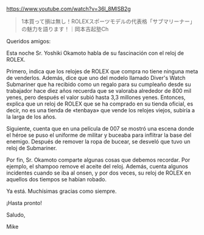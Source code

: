 https://www.youtube.com/watch?v=36l_8MlSB2g

> 1本買って損は無し！ROLEXスポーツモデルの代表格「サブマリーナー」の魅力を語ります！｜岡本吉起塾Ch

Queridos amigos:

Esta noche Sr. Yoshiki Okamoto habla de su fascinación con el reloj de ROLEX.

Primero, indica que los relojes de ROLEX que compra no tiene ninguna meta de venderlos. Además, dice que uno del modelo llamado Diver's Watch Submariner que ha recibido como un regalo para su cumpleaño desde su trabajador hace diez años recuerda que se valoraba alrededor de 800 mil yenes, pero después el valor subió hasta 3,3 millones yenes. Entonces, explica que un reloj de ROLEX que se ha comprado en su tienda oficial, es decir, no es una tienda de «tenbaya» que vende los relojes viejos, subiría a la larga de los años.

Siguiente, cuenta que en una película de 007 se mostró una escena donde el héroe se puso el uniforme de militar y buceaba para inflitrar la base del enemigo. Después de remover la ropa de bucear, se desveló que tuvo un reloj de Submariner.

Por fin, Sr. Okamoto comparte algunas cosas que debemos recordar. Por ejemplo, el shampoo remove el aceite del reloj. Además, cuenta algunos incidentes cuando se iba al onsen, y por dos veces, su reloj de ROLEX en aquellos dos tiempos se habían robado. 

Ya está. Muchísimas gracias como siempre.

¡Hasta pronto!

Saludo,

Mike
